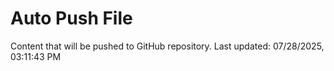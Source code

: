 # Auto Push File

Content that will be pushed to GitHub repository.
Last updated: 07/28/2025, 03:11:43 PM